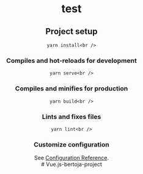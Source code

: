<div align="center">
  
# test <br />

## Project setup<br />
```
yarn install<br />
```

### Compiles and hot-reloads for development<br />
```
yarn serve<br />
```

### Compiles and minifies for production<br />
```
yarn build<br />
```

### Lints and fixes files<br />
```
yarn lint<br />
```

### Customize configuration<br />
See [Configuration Reference](https://cli.vuejs.org/config/).<br />
#   V u e . j s - b e r t o j a - p r o j e c t <br />
 

 
<div>
